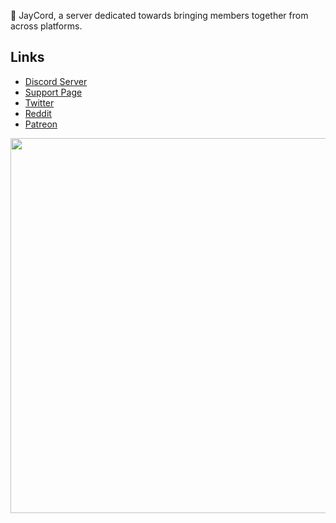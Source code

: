 🌴 JayCord, a server dedicated towards bringing members together from across platforms.

## Links
- [Discord Server](https://discord.gg/jaycord)
- [Support Page](https://support.jayts.xyz/jaycord/overview)
- [Twitter](https://twitter.com/jaycord5)
- [Reddit](https://www.reddit.com/r/JayCord/)
- [Patreon](https://www.patreon.com/jaycord)

<div align="center">
  <img width="600" src="https://cdn.discordapp.com/attachments/1111755400090484856/1112797185927549029/jc_invite_bg.png">
</div>
